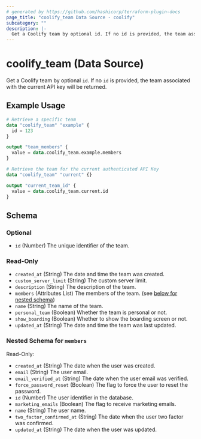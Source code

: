 ```yaml
---
# generated by https://github.com/hashicorp/terraform-plugin-docs
page_title: "coolify_team Data Source - coolify"
subcategory: ""
description: |-
  Get a Coolify team by optional id. If no id is provided, the team associated with the current API key will be returned.
---
```


# coolify_team (Data Source)

Get a Coolify team by optional `id`. If no `id` is provided, the team associated with the current API key will be returned.

## Example Usage

```terraform
# Retrieve a specific team
data "coolify_team" "example" {
  id = 123
}

output "team_members" {
  value = data.coolify_team.example.members
}

# Retrieve the team for the current authenticated API Key
data "coolify_team" "current" {}

output "current_team_id" {
  value = data.coolify_team.current.id
}
```

<!-- schema generated by tfplugindocs -->
## Schema

### Optional

- `id` (Number) The unique identifier of the team.

### Read-Only

- `created_at` (String) The date and time the team was created.
- `custom_server_limit` (String) The custom server limit.
- `description` (String) The description of the team.
- `members` (Attributes List) The members of the team. (see [below for nested schema](#nestedatt--members))
- `name` (String) The name of the team.
- `personal_team` (Boolean) Whether the team is personal or not.
- `show_boarding` (Boolean) Whether to show the boarding screen or not.
- `updated_at` (String) The date and time the team was last updated.

<a id="nestedatt--members"></a>
### Nested Schema for `members`

Read-Only:

- `created_at` (String) The date when the user was created.
- `email` (String) The user email.
- `email_verified_at` (String) The date when the user email was verified.
- `force_password_reset` (Boolean) The flag to force the user to reset the password.
- `id` (Number) The user identifier in the database.
- `marketing_emails` (Boolean) The flag to receive marketing emails.
- `name` (String) The user name.
- `two_factor_confirmed_at` (String) The date when the user two factor was confirmed.
- `updated_at` (String) The date when the user was updated.
